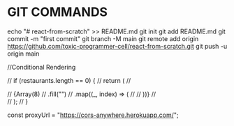# GIT COMMANDS

echo "# react-from-scratch" >> README.md
git init
git add README.md
git commit -m "first commit"
git branch -M main
git remote add origin https://github.com/toxic-programmer-cell/react-from-scratch.git
git push -u origin main

//Conditional Rendering

// if (restaurants.length == 0) {
// return (
// <div className="flex flex-wrap gap-6 mx-[66px] mt-[20px]">
// {Array(8)
// .fill("")
// .map((\_, index) => (
// <Shimmer key={index} />
// ))}
// </div>
// );
// }

const proxyUrl = "https://cors-anywhere.herokuapp.com/";
